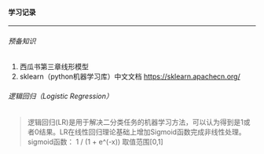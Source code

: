 #### 学习记录
----
###### 预备知识
1. 西瓜书第三章线形模型
2. sklearn（python机器学习库）中文文档 https://sklearn.apachecn.org/
###### 逻辑回归（Logistic Regression）
> 逻辑回归(LR)是用于解决二分类任务的机器学习方法，可以认为得到是1或者0结果。LR在线性回归理论基础上增加Sigmoid函数完成非线性处理。
> sigmoid函数： 1 / (1 + e^(-x)) 取值范围[0,1]


